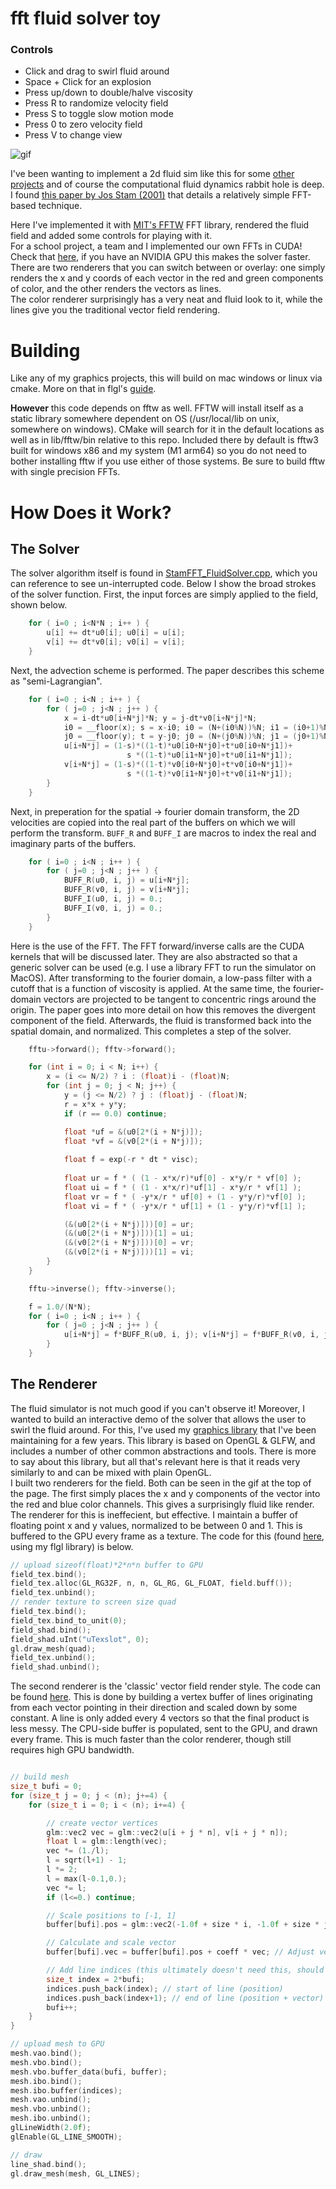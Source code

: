 # fft fluid solver toy
### Controls
* Click and drag to swirl fluid around
* Space + Click for an explosion
* Press up/down to double/halve viscosity   
* Press R to randomize velocity field
* Press S to toggle slow motion mode
* Press 0 to zero velocity field
* Press V to change view

![gif](/img/product.gif)

I've been wanting to implement a 2d fluid sim like this for some [other projects](https://github.com/collebrusco/gunpowder) and of course the computational fluid dynamics rabbit hole is deep.       
I found [this paper by Jos Stam (2001)](https://www.dgp.toronto.edu/public_user/stam/reality/Research/pdf/jgt01.pdf) that details a relatively simple FFT-based technique.   

Here I've implemented it with [MIT's FFTW](https://www.fftw.org/) FFT library, rendered the fluid field and added some controls for playing with it.      
For a school project, a team and I implemented our own FFTs in CUDA! Check that [here](https://github.com/collebrusco/361C-term-project), if you have an NVIDIA GPU this makes the solver faster.         
There are two renderers that you can switch between or overlay: one simply renders the x and y coords of each vector in the red and green components of color, and the other renders the vectors as lines.       
The color renderer surprisingly has a very neat and fluid look to it, while the lines give you the traditional vector field rendering.

# Building
Like any of my graphics projects, this will build on mac windows or linux via cmake. More on that in flgl's [guide](https://github.com/collebrusco/flgl/blob/main/user/README.md).   
     
**However** this code depends on fftw as well. FFTW will install itself as a static library somewhere dependent on OS (/usr/local/lib on unix, somewhere on windows). CMake will search for it in the default locations as well as in lib/fftw/bin relative to this repo. Included there by default is fftw3 built for windows x86 and my system (M1 arm64) so you do not need to bother installing fftw if you use either of those systems. Be sure to build fftw with single precision FFTs.

# How Does it Work?

## The Solver
The solver algorithm itself is found in [StamFFT_FluidSolver.cpp](https://github.com/collebrusco/fluid-solver-toy/blob/absfft/src/StamFFT_FluidSolver.cpp), which you can reference to see un-interrupted code. Below I show the broad strokes of the solver function. First, the input forces are simply applied to the field, shown below.
```c++
    for ( i=0 ; i<N*N ; i++ ) {
        u[i] += dt*u0[i]; u0[i] = u[i];
        v[i] += dt*v0[i]; v0[i] = v[i];
    }
```
Next, the advection scheme is performed. The paper describes this scheme as "semi-Lagrangian".
```c++
    for ( i=0 ; i<N ; i++ ) {
        for ( j=0 ; j<N ; j++ ) {
            x = i-dt*u0[i+N*j]*N; y = j-dt*v0[i+N*j]*N;
            i0 = __floor(x); s = x-i0; i0 = (N+(i0%N))%N; i1 = (i0+1)%N;
            j0 = __floor(y); t = y-j0; j0 = (N+(j0%N))%N; j1 = (j0+1)%N;
            u[i+N*j] = (1-s)*((1-t)*u0[i0+N*j0]+t*u0[i0+N*j1])+
                          s *((1-t)*u0[i1+N*j0]+t*u0[i1+N*j1]);
            v[i+N*j] = (1-s)*((1-t)*v0[i0+N*j0]+t*v0[i0+N*j1])+
                          s *((1-t)*v0[i1+N*j0]+t*v0[i1+N*j1]);
        }
    }
```
Next, in preperation for the spatial -> fourier domain transform, the 2D velocities are copied into the real part of the buffers on which we will perform the transform. `BUFF_R` and `BUFF_I` are macros to index the real and imaginary parts of the buffers.
```c++
    for ( i=0 ; i<N ; i++ ) {
        for ( j=0 ; j<N ; j++ ) {
            BUFF_R(u0, i, j) = u[i+N*j]; 
            BUFF_R(v0, i, j) = v[i+N*j];
            BUFF_I(u0, i, j) = 0.; 
            BUFF_I(v0, i, j) = 0.;
        }
    }
```
Here is the use of the FFT. The FFT forward/inverse calls are the CUDA kernels that will be discussed later. They are also abstracted so that a generic solver can be used (e.g. I use a library FFT to run the simulator on MacOS). After transforming to the fourier domain, a low-pass filter with a cutoff that is a function of viscosity is applied. At the same time, the fourier-domain vectors are projected to be tangent to concentric rings around the origin. The paper goes into more detail on how this removes the divergent component of the field. Afterwards, the fluid is transformed back into the spatial domain, and normalized. This completes a step of the solver.
```c++
    fftu->forward(); fftv->forward();

    for (int i = 0; i < N; i++) {
        x = (i <= N/2) ? i : (float)i - (float)N;
        for (int j = 0; j < N; j++) {
            y = (j <= N/2) ? j : (float)j - (float)N;
            r = x*x + y*y;
            if (r == 0.0) continue;

            float *uf = &(u0[2*(i + N*j)]);
            float *vf = &(v0[2*(i + N*j)]);
            
            float f = exp(-r * dt * visc);
            
            float ur = f * ( (1 - x*x/r)*uf[0] - x*y/r * vf[0] );
            float ui = f * ( (1 - x*x/r)*uf[1] - x*y/r * vf[1] );
            float vr = f * ( -y*x/r * uf[0] + (1 - y*y/r)*vf[0] );
            float vi = f * ( -y*x/r * uf[1] + (1 - y*y/r)*vf[1] );

            (&(u0[2*(i + N*j)]))[0] = ur;
            (&(u0[2*(i + N*j)]))[1] = ui;
            (&(v0[2*(i + N*j)]))[0] = vr;
            (&(v0[2*(i + N*j)]))[1] = vi;
        }
    }

    fftu->inverse(); fftv->inverse();

    f = 1.0/(N*N);
    for ( i=0 ; i<N ; i++ ) {
        for ( j=0 ; j<N ; j++ ) { 
            u[i+N*j] = f*BUFF_R(u0, i, j); v[i+N*j] = f*BUFF_R(v0, i, j); 
        }
    }

```
## The Renderer
The fluid simulator is not much good if you can't observe it! Moreover, I wanted to build an interactive demo of the solver that allows the user to swirl the fluid around. For this, I've used my [graphics library](https://github.com/collebrusco/flgl) that I've been maintaining for a few years. This library is based on OpenGL & GLFW, and includes a number of other common abstractions and tools. There is more to say about this library, but all that's relevant here is that it reads very similarly to and can be mixed with plain OpenGL.       
I built two renderers for the field. Both can be seen in the gif at the top of the page. The first simply places the x and y components of the vector into the red and blue color channels. This gives a surprisingly fluid like render. The renderer for this is ineffecient, but effective. I maintain a buffer of floating point x and y values, normalized to be between 0 and 1. This is buffered to the GPU every frame as a texture. The code for this (found [here](https://github.com/collebrusco/fluid-solver-toy/blob/absfft/src/rgFieldRenderer.cpp), using my flgl library) is below.
```c++
// upload sizeof(float)*2*n*n buffer to GPU
field_tex.bind();
field_tex.alloc(GL_RG32F, n, n, GL_RG, GL_FLOAT, field.buff());
field_tex.unbind();
// render texture to screen size quad
field_tex.bind();
field_tex.bind_to_unit(0);
field_shad.bind();
field_shad.uInt("uTexslot", 0);
gl.draw_mesh(quad);
field_tex.unbind();
field_shad.unbind();
```
The second renderer is the 'classic' vector field render style. The code can be found [here](https://github.com/collebrusco/fluid-solver-toy/blob/absfft/src/vecFieldRenderer.cpp). This is done by building a vertex buffer of lines originating from each vector pointing in their direction and scaled down by some constant. A line is only added every 4 vectors so that the final product is less messy. The CPU-side buffer is populated, sent to the GPU, and drawn every frame. This is much faster than the color renderer, though still requires high GPU bandwidth.
```c++

// build mesh
size_t bufi = 0;
for (size_t j = 0; j < (n); j+=4) {
    for (size_t i = 0; i < (n); i+=4) {

        // create vector vertices
        glm::vec2 vec = glm::vec2(u[i + j * n], v[i + j * n]);
        float l = glm::length(vec);
        vec *= (1./l);
        l = sqrt(l+1) - 1;
        l *= 2;
        l = max(l-0.1,0.);
        vec *= l;
        if (l<=0.) continue;

        // Scale positions to [-1, 1]
        buffer[bufi].pos = glm::vec2(-1.0f + size * i, -1.0f + size * j);

        // Calculate and scale vector
        buffer[bufi].vec = buffer[bufi].pos + coeff * vec; // Adjust vector by the given coefficient and add to position

        // Add line indices (this ultimately doesn't need this, should really be vbo only)
        size_t index = 2*bufi;
        indices.push_back(index); // start of line (position)
        indices.push_back(index+1); // end of line (position + vector)
        bufi++;
    }
}

// upload mesh to GPU
mesh.vao.bind();
mesh.vbo.bind();
mesh.vbo.buffer_data(bufi, buffer);
mesh.ibo.bind();
mesh.ibo.buffer(indices);
mesh.vao.unbind();
mesh.vbo.unbind();
mesh.ibo.unbind();
glLineWidth(2.0f);
glEnable(GL_LINE_SMOOTH);

// draw
line_shad.bind();
gl.draw_mesh(mesh, GL_LINES);
```
